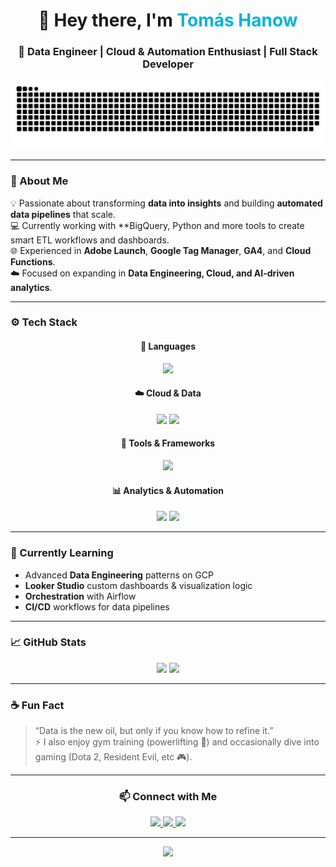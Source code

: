 <h1 align="center">👋 Hey there, I'm <span style="color:#00b4d8;">Tomás Hanow</span></h1>
<h3 align="center">🚀 Data Engineer | Cloud & Automation Enthusiast | Full Stack Developer</h3>

<p align="center">
  <img src="https://github.com/platane/snk/raw/output/github-contribution-grid-snake.svg" alt="snake animation" />
</p>

---

### 🧠 About Me
💡 Passionate about transforming **data into insights** and building **automated data pipelines** that scale.  
💻 Currently working with **BigQuery, Python and more tools to create smart ETL workflows and dashboards.  
🌐 Experienced in **Adobe Launch**, **Google Tag Manager**, **GA4**, and **Cloud Functions**.  
☁️ Focused on expanding in **Data Engineering, Cloud, and AI-driven analytics**.

---

### ⚙️ Tech Stack

<div align="center">

#### 🧩 Languages
<img src="https://skillicons.dev/icons?i=python,js,ts,html,css,java" />

#### ☁️ Cloud & Data
<img src="https://skillicons.dev/icons?i=gcp,firebase" />
<img src="https://skillicons.dev/icons?i=postgres,mysql" />

#### 🧠 Tools & Frameworks
<img src="https://skillicons.dev/icons?i=react,nodejs,git,github,vscode" />

#### 📊 Analytics & Automation
<img src="https://skillicons.dev/icons?i=googlecloud,figma" />
<img src="https://skillicons.dev/icons?i=powershell" />
</div>

---

### 🌱 Currently Learning
- Advanced **Data Engineering** patterns on GCP  
- **Looker Studio** custom dashboards & visualization logic  
- **Orchestration** with Airflow  
- **CI/CD** workflows for data pipelines  

---

### 📈 GitHub Stats
<div align="center">
  <img src="https://github-readme-stats.vercel.app/api?username=tomihanow&show_icons=true&theme=tokyonight&hide_border=true" height="180em" />
  <img src="https://github-readme-stats.vercel.app/api/top-langs/?username=tomihanow&layout=compact&theme=tokyonight&hide_border=true" height="180em" />
</div>

---

### ☕ Fun Fact
> “Data is the new oil, but only if you know how to refine it.”  
⚡ I also enjoy gym training (powerlifting 💪) and occasionally dive into gaming (Dota 2, Resident Evil, etc 🎮).

---

<h3 align="center">📫 Connect with Me</h3>
<p align="center">
  <a href="https://www.linkedin.com/in/tomas-hanow-a05a1618a" target="_blank">
    <img src="https://img.shields.io/badge/Let’s%20connect%20on%20LinkedIn-0A66C2?logo=linkedin&logoColor=white" />
  </a>
  <a href="mailto:hanow.tomas@gmail.com">
    <img src="https://img.shields.io/badge/Gmail-D14836?logo=gmail&logoColor=white" />
  </a>
  <a href="https://github.com/tomihanow" target="_blank">
    <img src="https://img.shields.io/badge/GitHub-181717?logo=github&logoColor=white" />
  </a>
</p>

---

<p align="center">
  <img src="https://capsule-render.vercel.app/api?type=waving&color=0:00b4d8,100:0077b6&height=100&section=footer"/>
</p>
